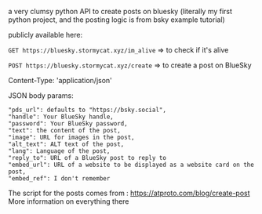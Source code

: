 a very clumsy python API to create posts on bluesky (literally my first python project, and the posting logic is from bsky example tutorial)

publicly available here: 

`GET https://bluesky.stormycat.xyz/im_alive` => to check if it's alive

`POST https://bluesky.stormycat.xyz/create` => to create a post on BlueSky

Content-Type: 'application/json'

JSON body params: 
```
"pds_url": defaults to "https://bsky.social",
"handle": Your BlueSky handle,
"password": Your BlueSky password,
"text": the content of the post,
"image": URL for images in the post,
"alt_text": ALT text of the post,
"lang": Language of the post,
"reply_to": URL of a BlueSky post to reply to
"embed_url": URL of a website to be displayed as a website card on the post,
"embed_ref": I don't remember
```

The script for the posts comes from : https://atproto.com/blog/create-post
More information on everything there